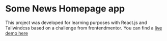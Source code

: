 # Some News Homepage app

This project was developed for learning purposes with React.js and Tailwindcss based on a challenge from frontendmentor. You can find a [live demo here](https://some-news-homepage-app.netlify.app/)

